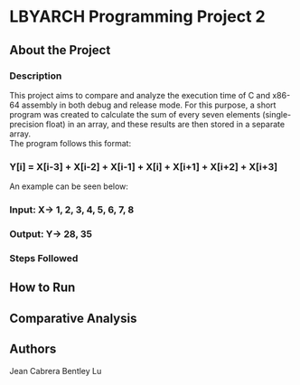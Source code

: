 # LBYARCH Programming Project 2
## About the Project
### Description
This project aims to compare and analyze the execution time of C and x86-64 assembly in both debug and release mode. For this purpose, a short program was created to calculate the sum of every seven elements (single-precision float) in an array, and these results are then stored in a separate array. <br>
The program follows this format: <br>
### Y[i] = X[i-3] + X[i-2] + X[i-1] + X[i] + X[i+1] + X[i+2] + X[i+3]
An example can be seen below:
### Input: X-> 1, 2, 3, 4, 5, 6, 7, 8
### Output: Y-> 28, 35
### Steps Followed
## How to Run

## Comparative Analysis
## Authors
Jean Cabrera
Bentley Lu
